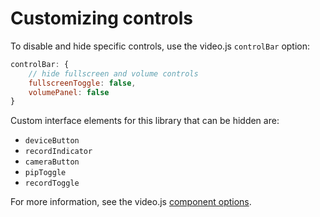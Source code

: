 # Customizing controls

To disable and hide specific controls, use the video.js `controlBar`
option:

```javascript
controlBar: {
    // hide fullscreen and volume controls
    fullscreenToggle: false,
    volumePanel: false
}
```

Custom interface elements for this library that can be hidden are:

- `deviceButton`
- `recordIndicator`
- `cameraButton`
- `pipToggle`
- `recordToggle`

For more information, see the video.js [component options](https://github.com/videojs/video.js/blob/master/docs/guides/options.md#component-options).
